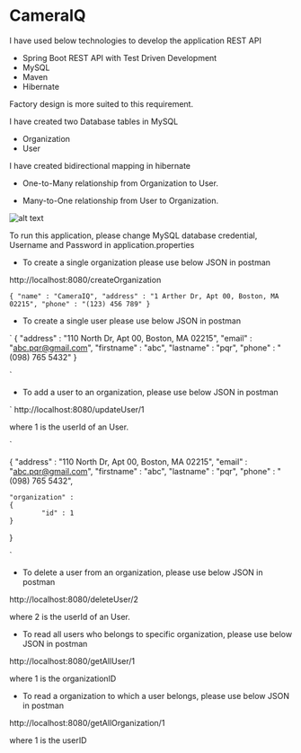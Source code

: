 # CameraIQ

I have used below technologies to develop the application REST API

* Spring Boot REST API with Test Driven Development
* MySQL
* Maven
* Hibernate

Factory design is more suited to this requirement.

I have created two Database tables in MySQL

* Organization
* User

I have created bidirectional mapping in hibernate

* One-to-Many relationship from Organization to User.

* Many-to-One relationship from User to Organization.




![alt text](https://user-images.githubusercontent.com/46467710/67491976-bddb0500-f643-11e9-8e07-f504315466e0.png)

To run this application, please change MySQL database credential, Username and Password in application.properties

* To create a single organization please use below JSON in postman

http://localhost:8080/createOrganization

`
{
	"name" : "CameraIQ",
	"address" : "1 Arther Dr, Apt 00, Boston, MA 02215",
	"phone" : "(123) 456 789"
}
`

* To create a single user please use below JSON in postman

`
{
	"address" : "110 North Dr, Apt 00, Boston, MA 02215",
	"email" : "abc.pqr@gmail.com",
	"firstname" : "abc",
	"lastname" : "pqr",
	"phone" : "(098) 765 5432"
}

`

* To add a user to an organization, please use below JSON in postman

`
http://localhost:8080/updateUser/1

where 1 is the userId of an User.

`

{
	"address" : "110 North Dr, Apt 00, Boston, MA 02215",
	"email" : "abc.pqr@gmail.com",
	"firstname" : "abc",
	"lastname" : "pqr",
	"phone" : "(098) 765 5432",
	
	"organization" :
	{
			"id" : 1
	}
}

`

* To delete a user from an organization, please use below JSON in postman

http://localhost:8080/deleteUser/2

where 2 is the userId of an User.

* To read all users who belongs to specific organization, please use below JSON in postman

http://localhost:8080/getAllUser/1

where 1 is the organizationID

* To read a organization to which a user belongs, please use below JSON in postman

http://localhost:8080/getAllOrganization/1

where 1 is the userID
